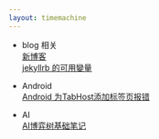 ```yaml
---
layout: timemachine
---
```

 * blog 相关  
[新博客](../sample/2017/04/06/new-blog)  
[jekyllrb 的可用變量](../jekyllrb/2017/04/06/jekyllrb-variables)  

 * Android  
[Android 为TabHost添加标签页报错](../android/2017/04/07/android-tabhost-error)  

 * AI  
[AI博弈树基础笔记](../ai/2017/04/11/ai-basement)  
